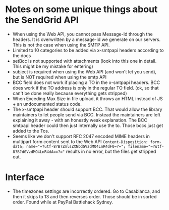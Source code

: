 # Notes on some unique things about the SendGrid API

* When using the Web API, you cannot pass Message-Id through the headers. It is overwritten by a message-id we generate on our servers. This is not the case when using the SMTP API.
* Limited to 10 categories to be added via x-smtpapi headers according to the docs
* setBcc is not supported with attachments (look into this one in detail. This might be my mistake for entering)
* subject is required when using the Web API (and won't let you send), but is NOT required when using the smtp API
* BCC field does not work if placing a TO in the x-smtpapi headers. BCC does work if the TO address is only in the regular TO field. (ok, so that can't be done really because everything gets stripped)
* When Exceding Max Size in file upload, it throws an HTML instead of JS + an undocumented status code.
* The x-smtpapi header should support BCC. That would allow the library maintainers to let people send via BCC. Instead the maintainers are left explaining it away - with an honestly weak explanation. The BCC smtpapi header could then just internally use the to. Those bccs just get added to the Tos.
* Seems like we don't support RFC 2047 encoded MIME headers in multipart form content sent to the Web API `Content-Disposition: form-data; name="=?utf-8?B?ZmlsZXNbdGVzdMO4LnR4dF0=?="; filename="=?utf-8?B?dGVzdMO4LnR4dA==?="` results in no error, but the files get stripped out.

# Interface

* The timezones settings are incorrectly ordered. Go to Casablanca, and then it skips to 13 and then reverses order. Those should be in sorted order. Found while at PayPal Battlehack Sydney.
